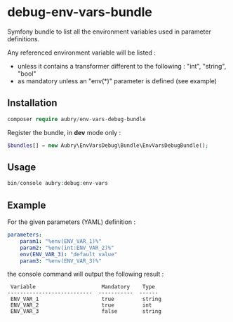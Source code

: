 # debug-env-vars-bundle

Symfony bundle to list all the environment variables used in parameter definitions.

Any referenced environment variable will be listed :
 - unless it contains a transformer different to the following : "int", "string", "bool"
 - as mandatory unless an "env(*)" parameter is defined (see example)

## Installation

```php
composer require aubry/env-vars-debug-bundle
```

Register the bundle, in **dev** mode only :
```php
$bundles[] = new Aubry\EnvVarsDebug\Bundle\EnvVarsDebugBundle();
```

## Usage

```php
bin/console aubry:debug:env-vars
```
## Example

For the given parameters (YAML) definition :
```yaml
parameters:
    param1: "%env(ENV_VAR_1)%"
    param2: "%env(int:ENV_VAR_2)%"
    env(ENV_VAR_3): "default value"
    param3: "%env(ENV_VAR_3)%"
```

the console command will output the following result :
```
 Variable                     Mandatory    Type
---------------------------  -----------  ------
 ENV_VAR_1                    true         string
 ENV_VAR_2                    true         int
 ENV_VAR_3                    false        string
```

